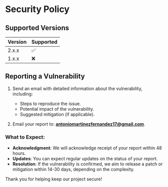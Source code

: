 # Security Policy

## Supported Versions

| Version | Supported          |
| ------- | ------------------ |
| 2.x.x  | :white_check_mark: |
| 1.x.x   | :x:                |

## Reporting a Vulnerability

1. Send an email with detailed information about the vulnerability, including:
   - Steps to reproduce the issue.
   - Potential impact of the vulnerability.
   - Suggested mitigation (if applicable).
   
2. Email your report to: **antoniomartinezfernandez17@gmail.com**.

### What to Expect:
- **Acknowledgment**: We will acknowledge receipt of your report within 48 hours.
- **Updates**: You can expect regular updates on the status of your report.
- **Resolution**: If the vulnerability is confirmed, we aim to release a patch or mitigation within 14-30 days, depending on the complexity.

Thank you for helping keep our project secure!
